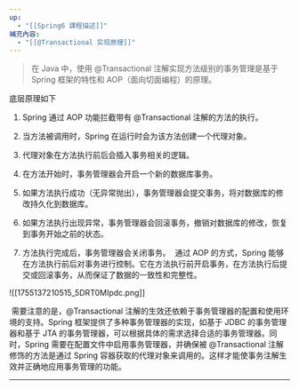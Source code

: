 ```yaml
---
up:
  - "[[Spring6 課程描述]]"
補充內容:
  - "[[@Transactional 实现原理]]"
---
```

> 在 Java 中，使用 @Transactional 注解实现方法级别的事务管理是基于 Spring 框架的特性和 AOP（面向切面编程）的原理。

底层原理如下

1. Spring 通过 AOP 功能拦截带有 @Transactional 注解的方法的执行。

2. 当方法被调用时，Spring 在运行时会为该方法创建一个代理对象。

3. 代理对象在方法执行前后会插入事务相关的逻辑。

4. 在方法开始时，事务管理器会开启一个新的数据库事务。

5. 如果方法执行成功（无异常抛出），事务管理器会提交事务，将对数据库的修改持久化到数据库。

6. 如果方法执行出现异常，事务管理器会回滚事务，撤销对数据库的修改，恢复到事务开始之前的状态。

7. 方法执行完成后，事务管理器会关闭事务。
​
通过 AOP 的方式，Spring 能够在方法执行前后对事务进行控制。它在方法执行前开启事务，在方法执行后提交或回滚事务，从而保证了数据的一致性和完整性。

![[1755137210515_5DRT0MIpdc.png]]

​ 需要注意的是，@Transactional 注解的生效还依赖于事务管理器的配置和使用环境的支持。Spring 框架提供了多种事务管理器的实现，如基于 JDBC 的事务管理器和基于 JTA 的事务管理器，可以根据具体的需求选择合适的事务管理器。同时，Spring 需要在配置文件中启用事务管理器，并确保被 @Transactional 注解修饰的方法是通过 Spring 容器获取的代理对象来调用的。这样才能使事务注解生效并正确地应用事务管理的功能。

--- 
